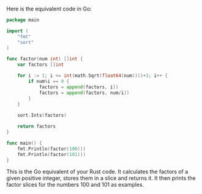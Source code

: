 Here is the equivalent code in Go:

```go
package main

import (
	"fmt"
	"sort"
)

func factor(num int) []int {
	var factors []int

	for i := 1; i <= int(math.Sqrt(float64(num))))+1; i++ { 
		if num%i == 0 {
			factors = append(factors, i))
			factors = append(factors, num/i))
		}
	}
	
	sort.Ints(factors)

	return factors
}

func main() {
	fmt.Println(factor(100)))
	fmt.Println(factor(101)))
}
```
This is the Go equivalent of your Rust code. It calculates the factors of a given positive integer, stores them in a slice and returns it. It then prints the factor slices for the numbers 100 and 101 as examples.
